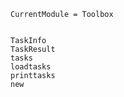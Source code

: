 ```@meta
CurrentModule = Toolbox
```

```@contents
```

```@docs
TaskInfo
TaskResult
tasks
loadtasks
printtasks
new
```
